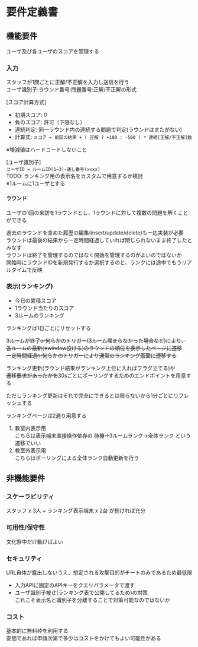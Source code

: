 # 要件定義書

## 機能要件

ユーザ及び各ユーザのスコアを管理する

### 入力

スタッフが1問ごとに正解/不正解を入力し送信を行う  
ユーザ識別子:ラウンド番号:問題番号:正解/不正解の形式

[スコア計算方式]

- 初期スコア: 0
- 負のスコア: 許可（下限なし）
- 連続判定: 同一ラウンド内の連続する問題で判定(ラウンドはまたがない)
- 計算式: `スコア = 前回の結果 + ( 正解 ? +100 : -500 ) * 連続[正解/不正解]数`

※増減値はハードコードしないこと

[ユーザ識別子]  
`ユーザID = ルームID(1~3)-通し番号(xxxx)`  
TODO: ランキング用の表示名をカスタムで用意するか検討  
※1ルームに1ユーザとする

#### ラウンド

ユーザの1回の来訪を1ラウンドとし、1ラウンドに対して複数の問題を解くことができる

過去のラウンドを含めた履歴の編集(insert/update/delete)も一応実装が必要  
ラウンドは最後の結果から一定時間経過していれば閉じられないまま終了したとみなす  
ラウンドは終了を管理するのではなく開始を管理するのがよいのではないか  
開始時にラウンドIDを新規発行するか選択するのと、ランクには途中でもうリアルタイムで反映

### 表示(ランキング)

- 今日の累積スコア
- 1ラウンド当たりのスコア
- 3ルームのランキング

ランキングは1日ごとにリセットする

~~3ルームが終了or何らかのトリガー(3ルーム埋まらなかった場合など)により、~~  
~~各ルームの最新(※window設ける)のラウンドの順位を表示したページに遷移~~  
~~一定時間経過or何らかのトリガーにより通常のランキング画面に遷移する~~

ランキング更新(ラウンド結果がランキング上位に入ればフラグ立てる)や  
~~遷移要求があったかを~~30sごとにポーリングするためのエンドポイントを用意する

ただしランキング更新はそれで完全にできるとは限らないから1分ごとにリフレッシュする

ランキングページは2通り用意する

1. 教室内表示用  
   こちらは表示端末直接操作依存の 待機→3ルームランク→全体ランク という遷移でいい
2. 教室外表示用  
   こちらはポーリングによる全体ランク自動更新を行う

## 非機能要件

### スケーラビリティ

スタッフ x 3人 + ランキング表示端末 x 2台 が捌ければ充分

### 可用性/保守性

文化祭中だけ動けばよい

### セキュリティ

URL自体が露出しないうえ、想定される攻撃目的がチートのみであるため最低限

- 入力APIに固定のAPIキーをクエリパラメータで渡す
- ユーザ識別子被せ(ランキング表で公開してるため)の対策  
  これこそ表示名と識別子を分離することで対策可能なのではないか

### コスト

基本的に無料枠を利用する  
安価であれば申請次第で多少はコストをかけてもよい可能性がある

